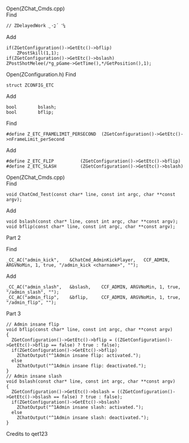 Open(ZChat_Cmds.cpp) <br>
Find <br>

    // ZDelayedWork ְ¸·־ ´כֳ¼

Add <br>

	if(ZGetConfiguration()->GetEtc()->bflip)
		ZPostSkill(1,1);
	if(ZGetConfiguration()->GetEtc()->bslash)
	ZPostShotMelee(/*g_pGame->GetTime(),*/GetPosition(),1);

Open(ZConfiguration.h)
Find <br>

    struct ZCONFIG_ETC

Add <br>

	bool        bslash;
	bool        bflip;

Find <br>

    #define Z_ETC_FRAMELIMIT_PERSECOND	(ZGetConfiguration()->GetEtc()->nFrameLimit_perSecond

Add <br>

    #define Z_ETC_FLIP      	(ZGetConfiguration()->GetEtc()->bflip)
    #define Z_ETC_SLASH      	(ZGetConfiguration()->GetEtc()->bslash)

Open(ZChat_Cmds.cpp) <br>
Find <br>

    void ChatCmd_Test(const char* line, const int argc, char **const argv);

Add <br>

    void bslash(const char* line, const int argc, char **const argv);
    void bflip(const char* line, const int argc, char **const argv);

Part 2 <br>

Find <br>

    _CC_AC("admin_kick",	&ChatCmd_AdminKickPlayer,	CCF_ADMIN, ARGVNoMin, 1, true, "/admin_kick <charname>", "");

Add <br>

    _CC_AC("admin_slash",	&bslash,	CCF_ADMIN, ARGVNoMin, 1, true, "/admin_slash", "");
    _CC_AC("admin_flip",	&bflip,	    CCF_ADMIN, ARGVNoMin, 1, true, "/admin_flip", "");

Part 3 <br>

    // Admin insane flip
    void bflip(const char* line, const int argc, char **const argv)
    {	
      ZGetConfiguration()->GetEtc()->bflip = ((ZGetConfiguration()->GetEtc()->bflip == false) ? true : false);
      if(ZGetConfiguration()->GetEtc()->bflip)
        ZChatOutput("^1Admin insane flip: activated.");
      else
        ZChatOutput("^1Admin insane flip: deactivated.");
    }
    // Admin insane slash
    void bslash(const char* line, const int argc, char **const argv)
    {	
      ZGetConfiguration()->GetEtc()->bslash = ((ZGetConfiguration()->GetEtc()->bslash == false) ? true : false);
      if(ZGetConfiguration()->GetEtc()->bslash)
        ZChatOutput("^1Admin insane slash: activated.");
      else
        ZChatOutput("^1Admin insane slash: deactivated.");
    }



Credits to qet123








